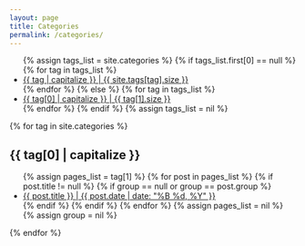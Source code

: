 ```yaml
---
layout: page
title: Categories
permalink: /categories/
---
```

<ul class="tag-box inline">
{% assign tags_list = site.categories %}
  {% if tags_list.first[0] == null %}
    {% for tag in tags_list %}
      <li><a href="#{{ tag }}">{{ tag | capitalize }} <span> | {{ site.tags[tag].size }}</span></a></li>
    {% endfor %}
  {% else %}
    {% for tag in tags_list %}
      <li><a href="#{{ tag[0] }}">{{ tag[0] | capitalize }} <span> | {{ tag[1].size }}</span></a></li>
    {% endfor %}
  {% endif %}
{% assign tags_list = nil %}
</ul>

{% for tag in site.categories %}
  <h2 id="{{ tag[0] }}">{{ tag[0] | capitalize }}</h2>
  <ul class="post-list">
    {% assign pages_list = tag[1] %}
    {% for post in pages_list %}
      {% if post.title != null %}
      {% if group == null or group == post.group %}
      <li>
		<a href="{{ site.url }}{{ post.url }}">{{ post.title }} | <span class="entry-date"><time datetime="{{ post.date | date_to_xmlschema }}" itemprop="datePublished">{{ post.date | date: "%B %d, %Y" }}</time></span></a></li>
      {% endif %}
      {% endif %}
    {% endfor %}
    {% assign pages_list = nil %}
    {% assign group = nil %}
  </ul>
{% endfor %}